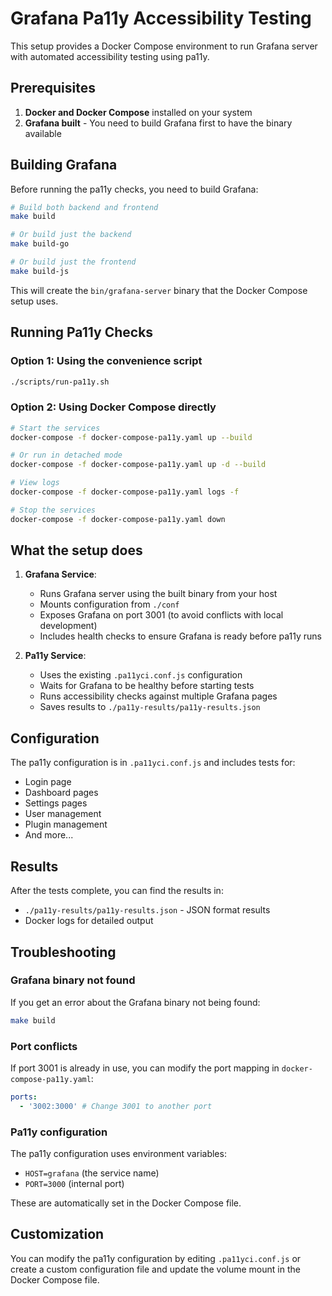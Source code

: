 # Grafana Pa11y Accessibility Testing

This setup provides a Docker Compose environment to run Grafana server with automated accessibility testing using pa11y.

## Prerequisites

1. **Docker and Docker Compose** installed on your system
2. **Grafana built** - You need to build Grafana first to have the binary available

## Building Grafana

Before running the pa11y checks, you need to build Grafana:

```bash
# Build both backend and frontend
make build

# Or build just the backend
make build-go

# Or build just the frontend
make build-js
```

This will create the `bin/grafana-server` binary that the Docker Compose setup uses.

## Running Pa11y Checks

### Option 1: Using the convenience script

```bash
./scripts/run-pa11y.sh
```

### Option 2: Using Docker Compose directly

```bash
# Start the services
docker-compose -f docker-compose-pa11y.yaml up --build

# Or run in detached mode
docker-compose -f docker-compose-pa11y.yaml up -d --build

# View logs
docker-compose -f docker-compose-pa11y.yaml logs -f

# Stop the services
docker-compose -f docker-compose-pa11y.yaml down
```

## What the setup does

1. **Grafana Service**:

   - Runs Grafana server using the built binary from your host
   - Mounts configuration from `./conf`
   - Exposes Grafana on port 3001 (to avoid conflicts with local development)
   - Includes health checks to ensure Grafana is ready before pa11y runs

2. **Pa11y Service**:
   - Uses the existing `.pa11yci.conf.js` configuration
   - Waits for Grafana to be healthy before starting tests
   - Runs accessibility checks against multiple Grafana pages
   - Saves results to `./pa11y-results/pa11y-results.json`

## Configuration

The pa11y configuration is in `.pa11yci.conf.js` and includes tests for:

- Login page
- Dashboard pages
- Settings pages
- User management
- Plugin management
- And more...

## Results

After the tests complete, you can find the results in:

- `./pa11y-results/pa11y-results.json` - JSON format results
- Docker logs for detailed output

## Troubleshooting

### Grafana binary not found

If you get an error about the Grafana binary not being found:

```bash
make build
```

### Port conflicts

If port 3001 is already in use, you can modify the port mapping in `docker-compose-pa11y.yaml`:

```yaml
ports:
  - '3002:3000' # Change 3001 to another port
```

### Pa11y configuration

The pa11y configuration uses environment variables:

- `HOST=grafana` (the service name)
- `PORT=3000` (internal port)

These are automatically set in the Docker Compose file.

## Customization

You can modify the pa11y configuration by editing `.pa11yci.conf.js` or create a custom configuration file and update the volume mount in the Docker Compose file.
